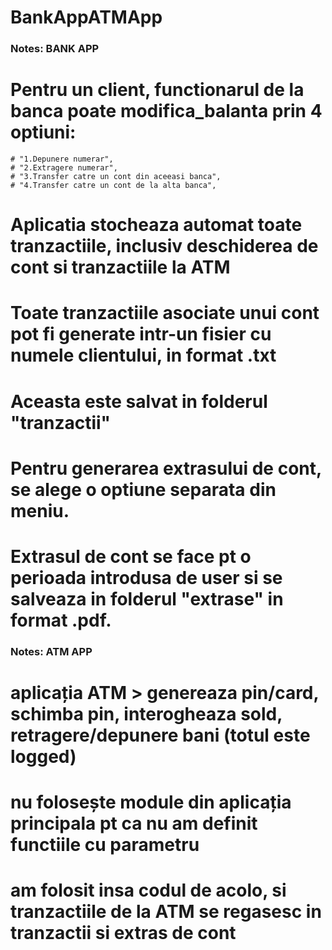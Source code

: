 # BankAppATMApp

### Notes: BANK APP ###
# Pentru un client, functionarul de la banca poate modifica_balanta prin 4 optiuni:
    # "1.Depunere numerar",
    # "2.Extragere numerar",
    # "3.Transfer catre un cont din aceeasi banca",
    # "4.Transfer catre un cont de la alta banca",
# Aplicatia stocheaza automat toate tranzactiile, inclusiv deschiderea de cont si tranzactiile la ATM

# Toate tranzactiile asociate unui cont pot fi generate intr-un fisier cu numele clientului, in format .txt
# Aceasta este salvat in folderul "tranzactii"

# Pentru generarea extrasului de cont, se alege o optiune separata din meniu.
# Extrasul de cont se face pt o perioada introdusa de user si se salveaza in folderul "extrase" in format .pdf.

### Notes: ATM APP ###
# aplicația  ATM > genereaza pin/card, schimba pin, interogheaza sold, retragere/depunere bani (totul este logged)
# nu folosește module din aplicația principala pt ca nu am definit functiile cu parametru
# am folosit insa codul de acolo, si tranzactiile de la ATM se regasesc in tranzactii si extras de cont
